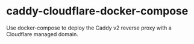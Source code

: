 # caddy-cloudflare-docker-compose
Use docker-compose to deploy the Caddy v2 reverse proxy with a Cloudflare managed domain.
